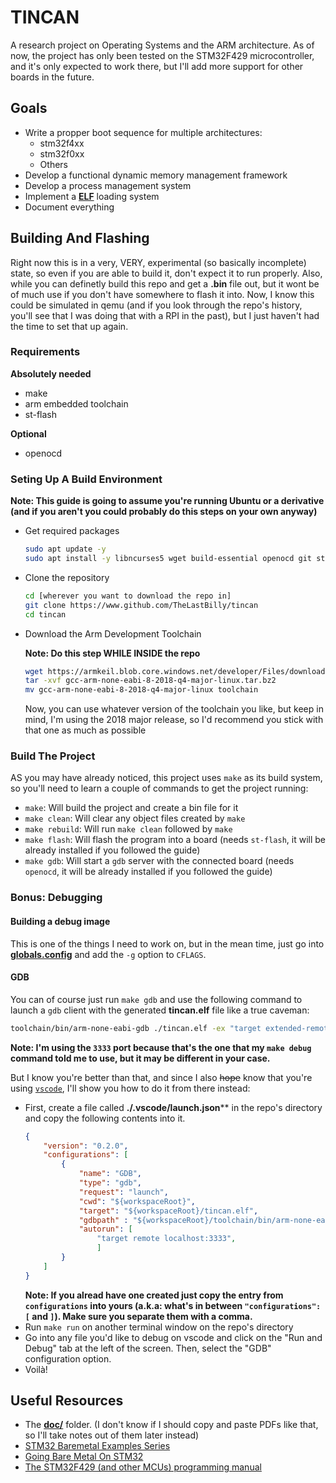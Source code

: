 # TINCAN
A research project on Operating Systems and the ARM architecture. As of now, the project has only been tested on the STM32F429 microcontroller, and it's only expected to work there, but I'll add more support for other boards in the future.

## Goals
- Write a propper boot sequence for multiple architectures:
    - stm32f4xx
    - stm32f0xx
    - Others
- Develop a functional dynamic memory management framework
- Develop a process management system
- Implement a [**ELF**](https://en.wikipedia.org/wiki/Executable_and_Linkable_Format) loading system
- Document everything

## Building And Flashing
Right now this is in a very, VERY, experimental (so basically incomplete) state, so even if you are able to build it, don't expect it to run properly. Also, while you can definetly build this repo and get a **.bin** file out, but it wont be of much use if you don't have somewhere to flash it into. Now, I know this could be simulated in qemu (and if you look through the repo's history, you'll see that I was doing that with a RPI in the past), but I just haven't had the time to set that up again.

### Requirements
**Absolutely needed**
- make
- arm embedded toolchain
- st-flash

**Optional**
- openocd

### Seting Up A Build Environment
**Note: This guide is going to assume you're running Ubuntu or a derivative (and if you aren't you could probably do this steps on your own anyway)**
- Get required packages
    ```bash
    sudo apt update -y
    sudo apt install -y libncurses5 wget build-essential openocd git stlink-tools
    ```
- Clone the repository
    ```bash
    cd [wherever you want to download the repo in]
    git clone https://www.github.com/TheLastBilly/tincan
    cd tincan
    ```
- Download the Arm Development Toolchain

    **Note: Do this step WHILE INSIDE the repo**
    ```bash
    wget https://armkeil.blob.core.windows.net/developer/Files/downloads/gnu-rm/8-2018q4/gcc-arm-none-eabi-8-2018-q4-major-linux.tar.bz2
    tar -xvf gcc-arm-none-eabi-8-2018-q4-major-linux.tar.bz2
    mv gcc-arm-none-eabi-8-2018-q4-major-linux toolchain
    ```
    Now, you can use whatever version of the toolchain you like, but keep in mind, I'm using the 2018 major release, so I'd recommend you stick with that one as much as possible

### Build The Project
AS you may have already noticed, this project uses `make` as its build system, so you'll need to learn a couple of commands to get the project running:
- `make`: Will build the project and create a bin file for it
- `make clean`: Will clear any object files created by `make`
- `make rebuild`: Will run `make clean` followed by `make`
- `make flash`: Will flash the program into a board (needs `st-flash`, it will be already installed if you followed the guide)
- `make gdb`: Will start a `gdb` server with the connected board (needs `openocd`, it will be already installed if you followed the guide)

### Bonus: Debugging
#### Building a debug image
This is one of the things I need to work on, but in the mean time, just go into [**globals.config**](./globals.config) and add the `-g` option to `CFLAGS`.

#### GDB
You can of course just run `make gdb` and use the following command to launch a `gdb` client with the generated **tincan.elf** file like a true caveman:
```bash
toolchain/bin/arm-none-eabi-gdb ./tincan.elf -ex "target extended-remote localhost:3333"
```

**Note: I'm using the `3333` port because that's the one that my `make debug` command told me to use, but it may be different in your case.**

But I know you're better than that, and since I also ~~hope~~ know that you're using [`vscode`](https://code.visualstudio.com/), I'll show you how to do it from there instead:

- First, create a file called **./.vscode/launch.json**** in the repo's directory and copy the following contents into it.
    ```json
    {
        "version": "0.2.0",
        "configurations": [
            {
                "name": "GDB",
                "type": "gdb",
                "request": "launch",
                "cwd": "${workspaceRoot}",
                "target": "${workspaceRoot}/tincan.elf",
                "gdbpath" : "${workspaceRoot}/toolchain/bin/arm-none-eabi-gdb",
                "autorun": [
                    "target remote localhost:3333",
                    ]
            }
        ]
    }
    ```
    **Note: If you alread have one created just copy the entry from `configurations` into yours (a.k.a: what's in between `"configurations": [` and `]`). Make sure you separate them with a comma.**
- Run `make run` on another terminal window on the repo's directory
- Go into any file you'd like to debug on vscode and click on the "Run and Debug" tab at the left of the screen. Then, select the "GDB" configuration option.
- Voilà!

## Useful Resources
- The [**doc/**]("docs/") folder. (I don't know if I should copy and paste PDFs like that, so I'll take notes out of them later instead)
- [STM32 Baremetal Examples Series](https://vivonomicon.com/category/stm32_baremetal_examples/)
- [Going Bare Metal On STM32](https://karooza.net/going-bare-metal-on-stm32)
- [The STM32F429 (and other MCUs) programming manual](https://www.st.com/resource/en/reference_manual/dm00031020-stm32f405-415-stm32f407-417-stm32f427-437-and-stm32f429-439-advanced-arm-based-32-bit-mcus-stmicroelectronics.pdf)